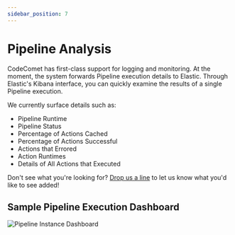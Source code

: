```yaml
---
sidebar_position: 7
---
```


# Pipeline Analysis

CodeComet has first-class support for logging and monitoring. At the moment, the system forwards Pipeline execution details to Elastic. Through Elastic's Kibana interface, you can quickly examine the results of a single Pipeline execution.

We currently surface details such as:
* Pipeline Runtime
* Pipeline Status
* Percentage of Actions Cached
* Percentage of Actions Successful
* Actions that Errored
* Action Runtimes
* Details of All Actions that Executed

Don't see what you're looking for? [Drop us a line](mailto:support@codecomet.io) to let us know what you'd like to see added!

## Sample Pipeline Execution Dashboard

![Pipeline Instance Dashboard](/img/pipeline-instance.png)
